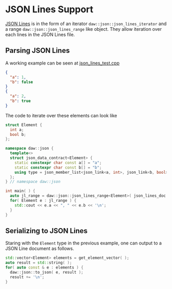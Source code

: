 # JSON Lines Support

[JSON Lines](https://jsonlines.org/) is in the form of an iterator `daw::json::json_lines_iterator` and a range `daw::json::json_lines_range` like object. They allow iteration over each lines in the JSON Lines file.

## Parsing JSON Lines

A working example can be seen at [json_lines_test.cpp](../../tests/src/json_lines_test.cpp)

```json lines
{
  "a": 1,
  "b": false
}
{
  "a": 2,
  "b": true
}
```

The code to iterate over these elements can look like

```cpp
struct Element {
  int a;
  bool b;
};

namespace daw::json {
  template<>
  struct json_data_contract<Element> {
    static constexpr char const a[] = "a";
    static constexpr char const b[] = "b";
    using type = json_member_list<json_link<a, int>, json_link<b, bool>>;
  };
} // namespace daw::json

int main( ) {
  auto jl_range = daw::json::json_lines_range<Element>( json_lines_doc );
  for( Element e : jl_range ) {
    std::cout << e.a << ", " << e.b << '\n';
  }  
}
```

## Serializing to JSON Lines

Staring with the `Element` type in the previous example, one can output to a JSON Line document as follows.

```cpp
std::vector<Element> elements = get_element_vector( );
auto result = std::string( );
for( auto const & e : elements ) {
  daw::json::to_json( e, result );
  result += '\n';
}
```